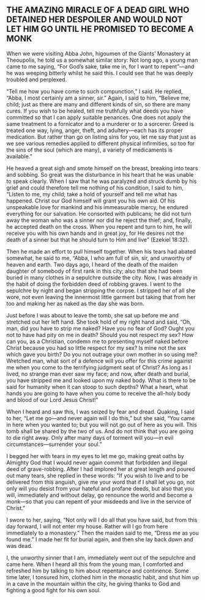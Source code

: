 ## THE AMAZING MIRACLE OF A DEAD GIRL WHO DETAINED HER DESPOILER AND WOULD NOT LET HIM GO UNTIL HE PROMISED TO BECOME A MONK

When we were visiting Abba John, higoumen of the Giants’ Monastery at Theoupolis, he told us a somewhat similar story: Not long ago, a young man came to me saying, “For God’s sake, take me in, for I want to repent”—and he was weeping bitterly whilst he said this. I could see that he was deeply troubled and perplexed.

“Tell me how you have come to such compunction,” I said. He replied, “Abba, I most certainly am a sinner, sir.” Again, I said to him, “Believe me, child; just as there are many and different kinds of sin, so there are many cures. If you wish to be healed, tell me truthfully what deeds you have committed so that I can apply suitable penances. One does not apply the same treatment to a fornicator and to a murderer or to a sorcerer. Greed is treated one way, lying, anger, theft, and adultery—each has its proper medication. But rather than go on listing sins for you, let me say that just as we see various remedies applied to different physical infirmities, so too for the sins of the soul (which are many), a variety of medicaments is available.”

He heaved a great sigh and smote himself on the breast, breaking into tears and sobbing. So great was the disturbance in his heart that he was unable to speak clearly. When I saw that he was paralyzed and struck dumb by his grief and could therefore tell me nothing of his condition, I said to him, “Listen to me, my child; take a hold of yourself and tell me what has happened. Christ our God himself will grant you his own aid. Of his unspeakable love for mankind and his immeasurable mercy, he endured everything for our salvation. He consorted with publicans; he did not turn away the woman who was a sinner nor did he reject the thief; and, finally, he accepted death on the cross. When you repent and turn to him, he will receive you with his own hands and in great joy, for He desires not the death of a sinner but that he should turn to Him and live” (Ezekiel 18:32).

Then he made an effort to pull himself together. When his tears had abated somewhat, he said to me, “Abba, I who am full of sin, sir, and unworthy of heaven and earth. Two days ago, I heard of the death of the maiden daughter of somebody of first rank in this city; also that she had been buried in many clothes in a sepulchre outside the city. Now, I was already in the habit of doing the forbidden deed of robbing graves. I went to the sepulchre by night and began stripping the corpse. I stripped her of all she wore, not even leaving the innermost little garment but taking that from her too and making her as naked as the day she was born.

Just before I was about to leave the tomb, she sat up before me and stretched out her left hand. She took hold of my right hand and said, “Oh, man, did you have to strip me naked? Have you no fear of God? Ought you not to have had pity on me in death? Should you not respect my sex? How can you, as a Christian, condemn me to presenting myself naked before Christ because you had so little respect for my sex? Is mine not the sex which gave you birth? Do you not outrage your own mother in so using me? Wretched man, what sort of a defence will you offer for this crime against me when you come to the terrifying judgment seat of Christ? As long as I lived, no strange man ever saw my face; and now, after death and burial, you have stripped me and looked upon my naked body. What is there to be said for humanity when it can stoop to such depths? What a heart, what hands you are going to have when you come to receive the all-holy body and blood of our Lord Jesus Christ!”

When I heard and saw this, I was seized by fear and dread. Quaking, I said to her, “Let me go—and never again will I do this,” but she said, “You came in here when you wanted to; but you will not go out of here as you will. This tomb shall be shared by the two of us. And do not think that you are going to die right away. Only after many days of torment will you—in evil circumstances—surrender your soul.”

I begged her with tears in my eyes to let me go, making great oaths by Almighty God that I would never again commit that forbidden and illegal deed of grave-robbing. After I had implored her at great length and poured out many tears, she replied in these words: “If you wish to live and to be delivered from this anguish, give me your word that if I shall let you go, not only will you desist from your hateful and profane deeds, but also that you will, immediately and without delay, go renounce the world and become a monk—so that you can repent of your misdeeds and live in the service of Christ.” 

I swore to her, saying, “Not only will I do all that you have said, but from this day forward, I will not enter my house. Rather will I go from here immediately to a monastery.” Then the maiden said to me, “Dress me as you found me.” I made her fit for burial again, and then she lay back down and was dead. 

I, the unworthy sinner that I am, immediately went out of the sepulchre and came here. When I heard all this from the young man, I comforted and refreshed him by talking to him about repentance and continence. Some time later, I tonsured him, clothed him in the monastic habit, and shut him up in a cave in the mountain within the city, he giving thanks to God and fighting a good fight for his own soul.
